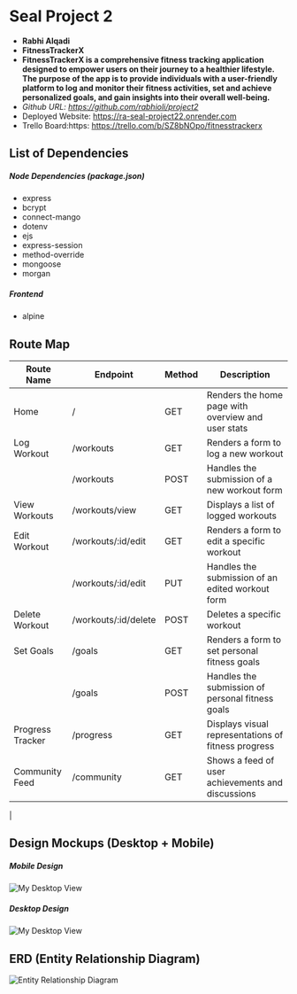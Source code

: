 # Seal Project 2

- **Rabhi Alqadi**
- **FitnessTrackerX**
- **FitnessTrackerX is a comprehensive fitness tracking application designed to empower users on their journey to a healthier lifestyle. The purpose of the app is to provide individuals with a user-friendly platform to log and monitor their fitness activities, set and achieve personalized goals, and gain insights into their overall well-being.**
- **Github URL:* https://github.com/rabhioli/project2*
- Deployed Website: https://ra-seal-project22.onrender.com 
- Trello Board:https: https://trello.com/b/SZ8bNOpo/fitnesstrackerx

## List of Dependencies

##### Node Dependencies (package.json)

- express 
- bcrypt
- connect-mango
- dotenv
- ejs
- express-session
- method-override
- mongoose
- morgan




##### Frontend 

- alpine

## Route Map

| Route Name        | Endpoint                   | Method | Description                                       |
|-------------------|----------------------------|--------|---------------------------------------------------|
| Home              | /                          | GET    | Renders the home page with overview and user stats|
| Log Workout       | /workouts                  | GET    | Renders a form to log a new workout               |
|                  | /workouts                  | POST   | Handles the submission of a new workout form      |
| View Workouts     | /workouts/view             | GET    | Displays a list of logged workouts                |
| Edit Workout      | /workouts/:id/edit         | GET    | Renders a form to edit a specific workout         |
|                  | /workouts/:id/edit         | PUT    | Handles the submission of an edited workout form  |
| Delete Workout    | /workouts/:id/delete       | POST   | Deletes a specific workout                        |
| Set Goals         | /goals                     | GET    | Renders a form to set personal fitness goals      |
|                  | /goals                     | POST   | Handles the submission of personal fitness goals  |
| Progress Tracker  | /progress                  | GET    | Displays visual representations of fitness progress|
| Community Feed    | /community                 | GET    | Shows a feed of user achievements and discussions|

|

## Design Mockups (Desktop + Mobile)

##### Mobile Design

![My Desktop View](https://i.imgur.com/3eVxd4f.png)

##### Desktop Design
![My Desktop View](https://i.imgur.com/5XiIlk2.png)



## ERD (Entity Relationship Diagram)



![Entity Relationship Diagram](https://i.imgur.com/aAv8Ylx.png)